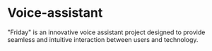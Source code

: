 # Voice-assistant
"Friday" is an innovative voice assistant project designed to provide seamless and intuitive interaction between users and technology. 
